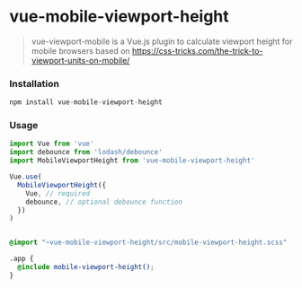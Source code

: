 
# vue-mobile-viewport-height

> vue-viewport-mobile is a Vue.js plugin to calculate viewport height for mobile browsers based on https://css-tricks.com/the-trick-to-viewport-units-on-mobile/

### Installation

```js
npm install vue-mobile-viewport-height
```

### Usage
```js
import Vue from 'vue'
import debounce from 'lodash/debounce'
import MobileViewportHeight from 'vue-mobile-viewport-height'

Vue.use(
  MobileViewportHeight({
    Vue, // required
    debounce, // optional debounce function
  })
)
```

```scss

@import "~vue-mobile-viewport-height/src/mobile-viewport-height.scss"

.app {
  @include mobile-viewport-height();
}
```